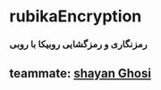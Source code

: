 # rubikaEncryption
### رمزنگاری و رمزگشایی روبیکا با روبی

## teammate: [shayan Ghosi](https://github.com/shadowcoder2020)
